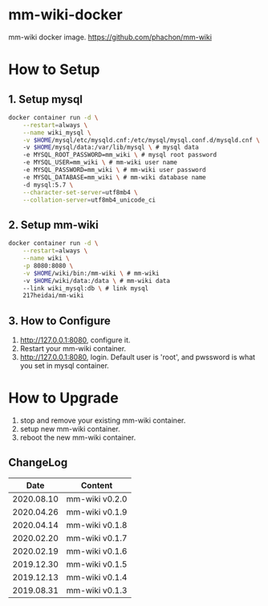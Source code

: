 # mm-wiki-docker
mm-wiki docker image. <https://github.com/phachon/mm-wiki>

# How to Setup
## 1. Setup mysql
```bash
docker container run -d \
    --restart=always \
    --name wiki_mysql \
    -v $HOME/mysql/etc/mysqld.cnf:/etc/mysql/mysql.conf.d/mysqld.cnf \ # mysql config file
    -v $HOME/mysql/data:/var/lib/mysql \ # mysql data
    -e MYSQL_ROOT_PASSWORD=mm_wiki \ # mysql root password
    -e MYSQL_USER=mm_wiki \ # mm-wiki user name
    -e MYSQL_PASSWORD=mm_wiki \ # mm-wiki user password
    -e MYSQL_DATABASE=mm_wiki \ # mm-wiki database name
    -d mysql:5.7 \
    --character-set-server=utf8mb4 \
    --collation-server=utf8mb4_unicode_ci
```

## 2. Setup mm-wiki
```bash
docker container run -d \
    --restart=always \
    --name wiki \
    -p 8080:8080 \
    -v $HOME/wiki/bin:/mm-wiki \ # mm-wiki
    -v $HOME/wiki/data:/data \ # mm-wiki data
    --link wiki_mysql:db \ # link mysql
    217heidai/mm-wiki
```

## 3. How to Configure
1. <http://127.0.0.1:8080>, configure it.
2. Restart your mm-wiki container.
3. <http://127.0.0.1:8080>, login. Default user is 'root', and pwssword is what you set in mysql container.

# How to Upgrade
1. stop and remove your existing mm-wiki container.
2. setup new mm-wiki container.
3. reboot the new mm-wiki container.

## ChangeLog
| Date      | Content                                                              |
|-----------|----------------------------------------------------------------------|
| 2020.08.10 | mm-wiki v0.2.0 |
| 2020.04.26 | mm-wiki v0.1.9 |
| 2020.04.14 | mm-wiki v0.1.8 |
| 2020.02.20 | mm-wiki v0.1.7 |
| 2020.02.19 | mm-wiki v0.1.6 |
| 2019.12.30 | mm-wiki v0.1.5 |
| 2019.12.13 | mm-wiki v0.1.4 |
| 2019.08.31 | mm-wiki v0.1.3 |
